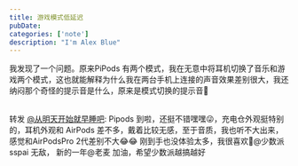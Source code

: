 ```yaml
---
title: 游戏模式低延迟
pubDate:
categories: ['note']
description: "I'm Alex Blue"
---
```


我发现了一个问题。原来PiPods 有两个模式，我在无意中将耳机切换了音乐和游戏两个模式，这也就能解释为什么我在两台手机上连接的声音效果差别很大，我还纳闷那个奇怪的提示音是什么，原来是模式切换的提示音🙈<br><br><div class="rsshub-quote">转发 <a href="https://m.okjike.com/users/9871d335-7a2e-4515-a7f1-2256bc7ebc3a" target="_blank">@从明天开始就早睡吧</a>: Pipods 到啦，还挺不错嘿嘿😜，充电仓外观挺特别的，耳机外观和 AirPods 差不多，戴着比较无感，至于音质，我也听不大出来，感觉和AirPodsPro 2代差别不大😂😂 刚到手也没体验太多，我很喜欢🙈@少数派sspai 无敌， 新的一年@老麦 加油，希望少数派越搞越好<br><br><br><br></div>

